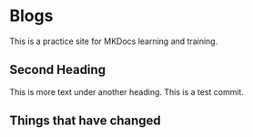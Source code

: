 # Blogs

This is a practice site for MKDocs learning and training.

## Second Heading

This is more text under another heading. This is a test commit.

## Things that have changed
